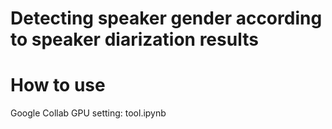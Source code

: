 # Detecting speaker gender according to speaker diarization results

# How to use
Google Collab GPU setting: tool.ipynb
